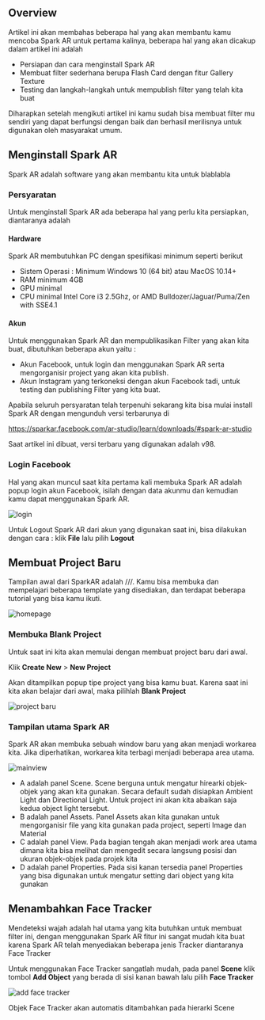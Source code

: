 
## Overview

Artikel ini akan membahas beberapa hal yang akan membantu kamu mencoba Spark AR untuk pertama kalinya, beberapa hal yang akan dicakup dalam artikel ini adalah

* Persiapan dan cara menginstall Spark AR
* Membuat filter sederhana berupa Flash Card dengan fitur Gallery Texture
* Testing dan langkah-langkah untuk mempublish filter yang telah kita buat 

Diharapkan setelah mengikuti artikel ini kamu sudah bisa membuat filter mu sendiri yang dapat berfungsi dengan baik dan berhasil merilisnya untuk digunakan oleh masyarakat umum.


## Menginstall Spark AR

Spark AR adalah software yang akan membantu kita untuk blablabla

### Persyaratan
Untuk menginstall Spark AR ada beberapa hal yang perlu kita persiapkan, diantaranya adalah

#### Hardware
Spark AR membutuhkan PC dengan spesifikasi minimum seperti berikut
* Sistem Operasi : Minimum Windows 10 (64 bit) atau MacOS 10.14+
* RAM minimum 4GB
* GPU minimal 
* CPU minimal Intel Core i3 2.5Ghz, or AMD Bulldozer/Jaguar/Puma/Zen with SSE4.1



#### Akun
Untuk menggunakan Spark AR dan mempublikasikan Filter yang akan kita buat, dibutuhkan beberapa akun yaitu :
* Akun Facebook, untuk login dan menggunakan Spark AR serta mengorganisir project yang akan kita publish.
* Akun Instagram yang terkoneksi dengan akun Facebook tadi, untuk testing dan publishing Filter yang kita buat.

Apabila seluruh persyaratan telah terpenuhi sekarang kita bisa mulai install Spark AR dengan mengunduh versi terbarunya di

https://sparkar.facebook.com/ar-studio/learn/downloads/#spark-ar-studio

Saat artikel ini dibuat, versi terbaru yang digunakan adalah v98.

### Login Facebook
Hal yang akan muncul saat kita pertama kali membuka Spark AR adalah popup login akun Facebook, isilah dengan data akunmu dan kemudian kamu dapat menggunakan Spark AR.

![login](tutorial_images/00_login.PNG)

Untuk Logout Spark AR dari akun yang digunakan saat ini, bisa dilakukan dengan cara : klik **File** lalu pilih **Logout**

## Membuat Project Baru

Tampilan awal dari SparkAR adalah ///. Kamu bisa membuka dan mempelajari beberapa template yang disediakan, dan terdapat beberapa tutorial yang bisa kamu ikuti.

![homepage](tutorial_images/01_homepage.PNG)

### Membuka Blank Project

Untuk saat ini kita akan memulai dengan membuat project baru dari awal.

Klik **Create New** > **New Project**

Akan ditampilkan popup tipe project yang bisa kamu buat. Karena saat ini kita akan belajar dari awal, maka pilihlah **Blank Project**

![project baru](tutorial_images/02_new_project.gif)


### Tampilan utama Spark AR
Spark AR akan membuka sebuah window baru yang akan menjadi workarea kita. Jika diperhatikan, workarea kita terbagi menjadi beberapa area utama.

![mainview](tutorial_images/03_Main_View.PNG)

- A adalah panel Scene. Scene berguna untuk mengatur hirearki objek-objek yang akan kita gunakan. Secara default sudah disiapkan Ambient Light dan Directional Light. Untuk project ini akan kita abaikan saja kedua object light tersebut.
- B adalah panel Assets. Panel Assets akan kita gunakan untuk mengorganisir file yang kita gunakan pada project, seperti Image dan Material
- C adalah panel View. Pada bagian tengah akan menjadi work area utama dimana kita bisa melihat dan mengedit secara langsung posisi dan ukuran objek-objek pada projek kita
- D adalah panel Properties. Pada sisi kanan tersedia panel Properties yang bisa digunakan untuk mengatur setting dari object yang kita gunakan


## Menambahkan Face Tracker
Mendeteksi wajah adalah hal utama yang kita butuhkan untuk membuat filter ini, dengan menggunakan Spark AR fitur ini sangat mudah kita buat karena Spark AR telah menyediakan beberapa jenis Tracker diantaranya Face Tracker

Untuk menggunakan Face Tracker sangatlah mudah, pada panel **Scene** klik tombol **Add Object** yang berada di sisi kanan bawah lalu pilih **Face Tracker**

![add face tracker](tutorial_images/04_add_facetracker.gif)

Objek Face Tracker akan automatis ditambahkan pada hierarki Scene
